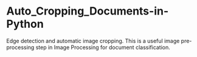 # Auto_Cropping_Documents-in-Python
Edge detection and automatic image cropping. This is a useful image pre-processing step in Image Processing for document classification.
